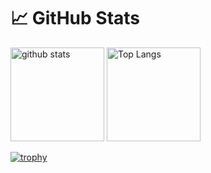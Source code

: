 # :chart_with_upwards_trend: GitHub Stats
<p align="left"> 
<img alt="github stats" height="150px" src="https://github-readme-stats.vercel.app/api?username=Daichi1022&count_private=true&show_icons=true&show_icons=true&theme=tokyonight" />
<img alt="Top Langs" height="150px" src="https://github-readme-stats.vercel.app/api/top-langs/?username=Daichi1022&layout=compact&count_private=true&show_icons=true&theme=tokyonight" />

</p>

[![trophy](https://github-profile-trophy.vercel.app/?username=Isaka-code&theme=onedark&column=7
)](https://github.com/ryo-ma/github-profile-trophy)



